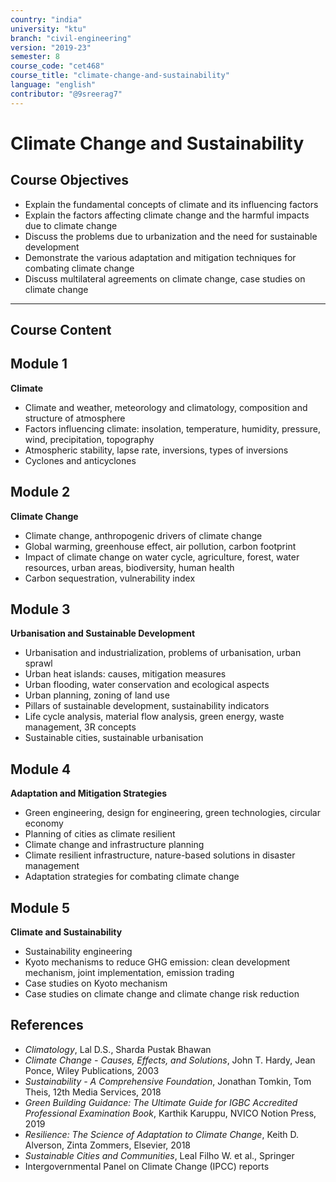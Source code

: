 ```yaml
---
country: "india"
university: "ktu"
branch: "civil-engineering"
version: "2019-23"
semester: 8
course_code: "cet468"
course_title: "climate-change-and-sustainability"
language: "english"
contributor: "@9sreerag7"
---
```


# Climate Change and Sustainability

## Course Objectives

- Explain the fundamental concepts of climate and its influencing factors  
- Explain the factors affecting climate change and the harmful impacts due to climate change  
- Discuss the problems due to urbanization and the need for sustainable development  
- Demonstrate the various adaptation and mitigation techniques for combating climate change  
- Discuss multilateral agreements on climate change, case studies on climate change  

---

## Course Content

## Module 1

**Climate**  
- Climate and weather, meteorology and climatology, composition and structure of atmosphere  
- Factors influencing climate: insolation, temperature, humidity, pressure, wind, precipitation, topography  
- Atmospheric stability, lapse rate, inversions, types of inversions  
- Cyclones and anticyclones  

## Module 2

**Climate Change**  
- Climate change, anthropogenic drivers of climate change  
- Global warming, greenhouse effect, air pollution, carbon footprint  
- Impact of climate change on water cycle, agriculture, forest, water resources, urban areas, biodiversity, human health  
- Carbon sequestration, vulnerability index  

## Module 3

**Urbanisation and Sustainable Development**  
- Urbanisation and industrialization, problems of urbanisation, urban sprawl  
- Urban heat islands: causes, mitigation measures  
- Urban flooding, water conservation and ecological aspects  
- Urban planning, zoning of land use  
- Pillars of sustainable development, sustainability indicators  
- Life cycle analysis, material flow analysis, green energy, waste management, 3R concepts  
- Sustainable cities, sustainable urbanisation  

## Module 4

**Adaptation and Mitigation Strategies**  
- Green engineering, design for engineering, green technologies, circular economy  
- Planning of cities as climate resilient  
- Climate change and infrastructure planning  
- Climate resilient infrastructure, nature-based solutions in disaster management  
- Adaptation strategies for combating climate change  

## Module 5

**Climate and Sustainability**  
- Sustainability engineering  
- Kyoto mechanisms to reduce GHG emission: clean development mechanism, joint implementation, emission trading  
- Case studies on Kyoto mechanism  
- Case studies on climate change and climate change risk reduction  

## References

- *Climatology*, Lal D.S., Sharda Pustak Bhawan  
- *Climate Change - Causes, Effects, and Solutions*, John T. Hardy, Jean Ponce, Wiley Publications, 2003  
- *Sustainability - A Comprehensive Foundation*, Jonathan Tomkin, Tom Theis, 12th Media Services, 2018  
- *Green Building Guidance: The Ultimate Guide for IGBC Accredited Professional Examination Book*, Karthik Karuppu, NVICO Notion Press, 2019  
- *Resilience: The Science of Adaptation to Climate Change*, Keith D. Alverson, Zinta Zommers, Elsevier, 2018  
- *Sustainable Cities and Communities*, Leal Filho W. et al., Springer  
- Intergovernmental Panel on Climate Change (IPCC) reports  
